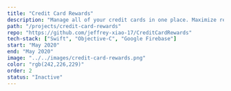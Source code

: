 ```yaml
---
title: "Credit Card Rewards"
description: "Manage all of your credit cards in one place. Maximize rewards & savings by calculating the best card to use for a given purchase."
path: "/projects/credit-card-rewards"
repo: "https://github.com/jeffrey-xiao-17/CreditCardRewards"
tech-stack: ["Swift", "Objective-C", "Google Firebase"]
start: "May 2020"
end: "May 2020"
image: "../../images/credit-card-rewards.png"
color: "rgb(242,226,229)"
order: 2
status: "Inactive"
---
```

